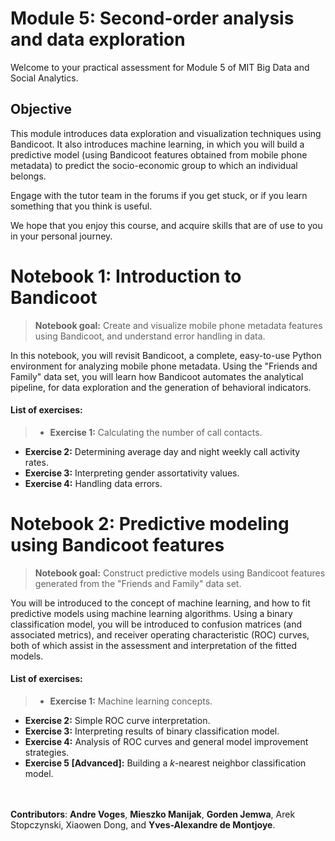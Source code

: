# Module 5: Second-order analysis and data exploration
Welcome to your practical assessment for Module 5 of MIT Big Data and Social Analytics.


## Objective
This module introduces data exploration and visualization techniques using Bandicoot. It also introduces machine learning, in which you will build a predictive model (using Bandicoot features obtained from mobile phone metadata) to predict the socio-economic group to which an individual belongs.

Engage with the tutor team in the forums if you get stuck, or if you learn something that you think is useful.

We hope that you enjoy this course, and acquire skills that are of use to you in your personal journey.

# Notebook 1: Introduction to Bandicoot
> **Notebook goal:** Create and visualize mobile phone metadata features using Bandicoot, and understand error handling in data.

In this notebook, you will revisit Bandicoot, a complete, easy-to-use Python environment for analyzing mobile phone metadata. Using the "Friends and Family" data set, you will learn how Bandicoot automates the analytical pipeline, for data exploration and the generation of behavioral indicators.

####  List of exercises:
>- **Exercise 1:** Calculating the number of call contacts.
- **Exercise 2:** Determining average day and night weekly call activity rates.
- **Exercise 3:** Interpreting gender assortativity values.
- **Exercise 4:** Handling data errors.

# Notebook 2: Predictive modeling using Bandicoot features
> **Notebook goal:** Construct predictive models using Bandicoot features generated from the "Friends and Family" data set.

You will be introduced to the concept of machine learning, and how to fit predictive models using machine learning algorithms. Using a binary classification model, you will be introduced to confusion matrices (and associated metrics), and receiver operating characteristic (ROC) curves, both of which assist in the assessment and interpretation of the fitted models.

####  List of exercises:
>- **Exercise 1:** Machine learning concepts.
- **Exercise 2:** Simple ROC curve interpretation.
- **Exercise 3:** Interpreting results of binary classification model.
- **Exercise 4:** Analysis of ROC curves and general model improvement strategies.
- **Exercise 5 [Advanced]:**  Building a *k*-nearest neighbor classification model.


<br></br>
**Contributors**:
**Andre Voges**, **Mieszko Manijak**, **Gorden Jemwa**, Arek Stopczynski, Xiaowen Dong, and **Yves-Alexandre de Montjoye**.
